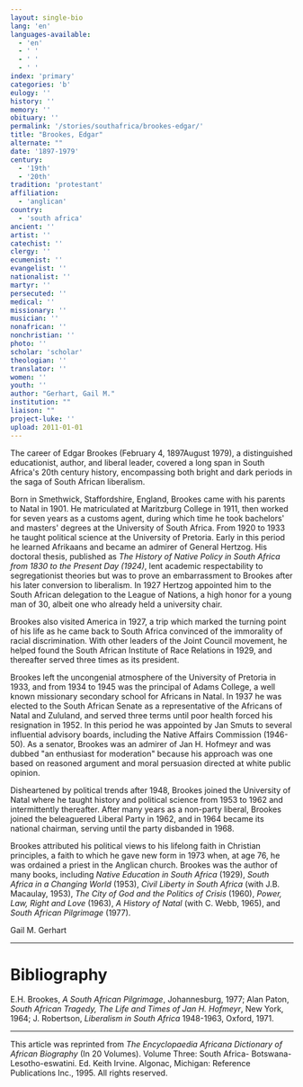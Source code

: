 ```yaml
---
layout: single-bio
lang: 'en'
languages-available:
  - 'en'
  - ' '
  - ' '
  - ' '
index: 'primary'
categories: 'b'
eulogy: ''
history: ''
memory: ''
obituary: ''
permalink: '/stories/southafrica/brookes-edgar/'
title: "Brookes, Edgar"
alternate: ""
date: '1897-1979'
century:
  - '19th'
  - '20th'
tradition: 'protestant'
affiliation:
  - 'anglican'
country:
  - 'south africa'
ancient: ''
artist: ''
catechist: ''
clergy: ''
ecumenist: ''
evangelist: ''
nationalist: ''
martyr: ''
persecuted: ''
medical: ''
missionary: ''
musician: ''
nonafrican: ''
nonchristian: ''
photo: ''
scholar: 'scholar'
theologian: ''
translator: ''
women: ''
youth: ''
author: "Gerhart, Gail M."
institution: ""
liaison: ""
project-luke: ''
upload: 2011-01-01
---
```




The career of Edgar Brookes (February 4, 1897August 1979), a distinguished educationist, author, and liberal leader, covered a long span in South Africa's 20th century history, encompassing both bright and dark periods in the saga of South African liberalism.

Born in Smethwick, Staffordshire, England, Brookes came with his parents to Natal in 1901. He matriculated at Maritzburg College in 1911, then worked for seven years as a customs agent, during which time he took bachelors' and masters' degrees at the University of South Africa. From 1920 to 1933 he taught political science at the University of Pretoria. Early in this period he learned Afrikaans and became an admirer of General Hertzog. His doctoral thesis, published as *The History of Native Policy in South Africa from 1830 to the Present Day (1924)*, lent academic respectability to segregationist theories but was to prove an embarrassment to Brookes after his later conversion to liberalism. In 1927 Hertzog appointed him to the South African delegation to the League of Nations, a high honor for a young man of 30, albeit one who already held a university chair.

Brookes also visited America in 1927, a trip which marked the turning point of his life as he came back to South Africa convinced of the immorality of racial discrimination. With other leaders of the Joint Council movement, he helped found the South African Institute of Race Relations in 1929, and thereafter served three times as its president.

Brookes left the uncongenial atmosphere of the University of Pretoria in 1933, and from 1934 to 1945 was the principal of Adams College, a well known missionary secondary school for Africans in Natal. In 1937 he was elected to the South African Senate as a representative of the Africans of Natal and Zululand, and served three terms until poor health forced his resignation in 1952. In this period he was appointed by Jan Smuts to several influential advisory boards, including the Native Affairs Commission (1946-50). As a senator, Brookes was an admirer of Jan H. Hofmeyr and was dubbed "an enthusiast for moderation" because his approach was one based on reasoned argument and moral persuasion directed at white public opinion.

Disheartened by political trends after 1948, Brookes joined the University of Natal where he taught history and political science from 1953 to 1962 and intermittently thereafter. After many years as a non-party liberal, Brookes joined the beleaguered Liberal Party in 1962, and in 1964 became its national chairman, serving until the party disbanded in 1968.

Brookes attributed his political views to his lifelong faith in Christian principles, a faith to which he gave new form in 1973 when, at age 76, he was ordained a priest in the Anglican church. Brookes was the author of many books, including *Native Education in South Africa* (1929), *South Africa in a Changing World* (1953), *Civil Liberty in South Africa* (with J.B. Macaulay, 1953), *The City of God and the Politics of Crisis* (1960), *Power, Law, Right and Love* (1963), *A History of Natal* (with C. Webb, 1965), and *South African Pilgrimage* (1977).

Gail M. Gerhart

---

# Bibliography

E.H. Brookes, *A South African Pilgrimage*, Johannesburg, 1977; Alan Paton, *South African Tragedy, The Life and Times of Jan H. Hofmeyr*, New York, 1964; J. Robertson, *Liberalism in South Africa* 1948-1963, Oxford, 1971.

---

This article was reprinted from *The Encyclopaedia Africana Dictionary of African Biography* (In 20 Volumes). Volume Three: South Africa- Botswana-Lesotho-eswatini. Ed. Keith Irvine. Algonac, Michigan: Reference Publications Inc., 1995.  All rights reserved.
